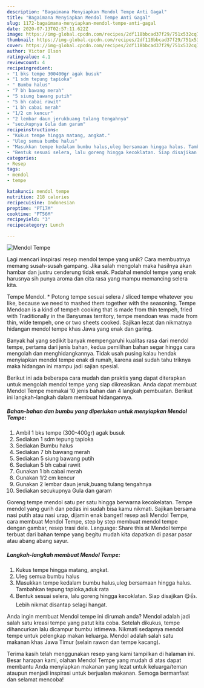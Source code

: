 ```yaml
---
description: "Bagaimana Menyiapkan Mendol Tempe Anti Gagal"
title: "Bagaimana Menyiapkan Mendol Tempe Anti Gagal"
slug: 1172-bagaimana-menyiapkan-mendol-tempe-anti-gagal
date: 2020-07-13T02:57:11.622Z
image: https://img-global.cpcdn.com/recipes/2df118bbcad37f29/751x532cq70/mendol-tempe-foto-resep-utama.jpg
thumbnail: https://img-global.cpcdn.com/recipes/2df118bbcad37f29/751x532cq70/mendol-tempe-foto-resep-utama.jpg
cover: https://img-global.cpcdn.com/recipes/2df118bbcad37f29/751x532cq70/mendol-tempe-foto-resep-utama.jpg
author: Victor Olson
ratingvalue: 4.1
reviewcount: 4
recipeingredient:
- "1 bks tempe 300400gr agak busuk"
- "1 sdm tepung tapioka"
- " Bumbu halus"
- "7 bh bawang merah"
- "5 siung bawang putih"
- "5 bh cabai rawit"
- "1 bh cabai merah"
- "1/2 cm kencur"
- "2 lembar daun jerukbuang tulang tengahnya"
- "secukupnya Gula dan garam"
recipeinstructions:
- "Kukus tempe hingga matang, angkat."
- "Uleg semua bumbu halus"
- "Masukkan tempe kedalam bumbu halus,uleg bersamaan hingga halus. Tambahkan tepung tapioka,aduk rata"
- "Bentuk sesuai selera, lalu goreng hingga kecoklatan. Siap disajikan 😋👍. Lebih nikmat disantap selagi hangat."
categories:
- Resep
tags:
- mendol
- tempe

katakunci: mendol tempe 
nutrition: 218 calories
recipecuisine: Indonesian
preptime: "PT17M"
cooktime: "PT56M"
recipeyield: "3"
recipecategory: Lunch

---
```



![Mendol Tempe](https://img-global.cpcdn.com/recipes/2df118bbcad37f29/751x532cq70/mendol-tempe-foto-resep-utama.jpg)

Lagi mencari inspirasi resep mendol tempe yang unik? Cara membuatnya memang susah-susah gampang. Jika salah mengolah maka hasilnya akan hambar dan justru cenderung tidak enak. Padahal mendol tempe yang enak harusnya sih punya aroma dan cita rasa yang mampu memancing selera kita.

Tempe Mendol. * Potong tempe sesuai selera / sliced tempe whatever you like, because we need to mashed them together with the seasoning. Tempe Mendoan is a kind of tempeh cooking that is made from thin tempeh, fried with Traditionally in the Banyumas territory, tempe mendoan was made from thin, wide tempeh, one or two sheets cooked. Sajikan lezat dan nikmatnya hidangan mendol tempe khas Jawa yang enak dan garing.

Banyak hal yang sedikit banyak mempengaruhi kualitas rasa dari mendol tempe, pertama dari jenis bahan, kedua pemilihan bahan segar hingga cara mengolah dan menghidangkannya. Tidak usah pusing kalau hendak menyiapkan mendol tempe enak di rumah, karena asal sudah tahu triknya maka hidangan ini mampu jadi sajian spesial.


Berikut ini ada beberapa cara mudah dan praktis yang dapat diterapkan untuk mengolah mendol tempe yang siap dikreasikan. Anda dapat membuat Mendol Tempe memakai 10 jenis bahan dan 4 langkah pembuatan. Berikut ini langkah-langkah dalam membuat hidangannya.

<!--inarticleads1-->

##### Bahan-bahan dan bumbu yang diperlukan untuk menyiapkan Mendol Tempe:

1. Ambil 1 bks tempe (300-400gr) agak busuk
1. Sediakan 1 sdm tepung tapioka
1. Sediakan  Bumbu halus
1. Sediakan 7 bh bawang merah
1. Sediakan 5 siung bawang putih
1. Sediakan 5 bh cabai rawit
1. Gunakan 1 bh cabai merah
1. Gunakan 1/2 cm kencur
1. Gunakan 2 lembar daun jeruk,buang tulang tengahnya
1. Sediakan secukupnya Gula dan garam


Goreng tempe mendol satu per satu hingga berwarna kecokelatan. Tempe mendol yang gurih dan pedas ini sudah bisa kamu nikmati. Sajikan bersama nasi putih atau nasi urap, dijamin enak banget! resep asli Mendol Tempe, cara membuat Mendol Tempe, step by step membuat mendol tempe dengan gambar, resep trasi dele. Language: Share this at Mendol tempe terbuat dari bahan tempe yang begitu mudah kita dapatkan di pasar pasar atau abang abang sayur. 

<!--inarticleads2-->

##### Langkah-langkah membuat Mendol Tempe:

1. Kukus tempe hingga matang, angkat.
1. Uleg semua bumbu halus
1. Masukkan tempe kedalam bumbu halus,uleg bersamaan hingga halus. Tambahkan tepung tapioka,aduk rata
1. Bentuk sesuai selera, lalu goreng hingga kecoklatan. Siap disajikan 😋👍. Lebih nikmat disantap selagi hangat.


Anda ingin membuat Mendol tempe ini dirumah anda? Mendol adalah jadi salah satu kreasi tempe yang patut kita coba. Setelah dikukus, tempe dihancurkan lalu dicampur bumbu istimewa. Nikmati sedapnya mendol tempe untuk pelengkap makan keluarga. Mendol adalah salah satu makanan khas Jawa Timur (selain rawon dan tempe kacang). 

Terima kasih telah menggunakan resep yang kami tampilkan di halaman ini. Besar harapan kami, olahan Mendol Tempe yang mudah di atas dapat membantu Anda menyiapkan makanan yang lezat untuk keluarga/teman ataupun menjadi inspirasi untuk berjualan makanan. Semoga bermanfaat dan selamat mencoba!
